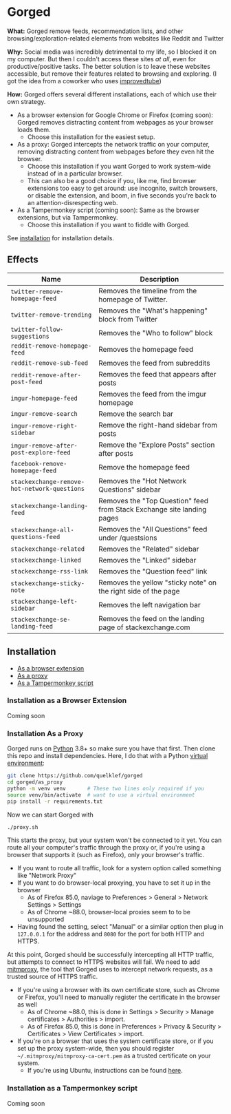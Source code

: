# Gorged

**What:** Gorged remove feeds, recommendation lists, and other browsing/exploration-related elements from websites like Reddit and Twitter

**Why:** Social media was incredibly detrimental to my life, so I blocked it on my computer. But then I couldn't access these sites *at all*, even for productive/positive tasks. The better solution is to leave these websites accessible, but remove their features related to browsing and exploring. (I got the idea from a coworker who uses [improvedtube](https://chrome.google.com/webstore/detail/improve-youtube-open-sour/bnomihfieiccainjcjblhegjgglakjdd?hl=en))

**How:** Gorged offers several different installations, each of which use their own strategy.

- As a browser extension for Google Chrome or Firefox (coming soon): Gorged removes distracting content from webpages as your browser loads them.
  - Choose this installation for the easiest setup.
- As a proxy: Gorged intercepts the network traffic on your computer, removing distracting content from webpages before they even hit the browser.
  - Choose this installation if you want Gorged to work system-wide instead of in a particular browser.
  - This can also be a good choice if you, like me, find browser extensions too easy to get around: use incognito, switch browsers, or disable the extension, and boom, in five seconds you're back to an attention-disrespecting web.
- As a Tampermonkey script (coming soon): Same as the browser extensions, but via Tampermonkey.
  - Choose this installation if you want to fiddle with Gorged.

See [installation](#installation) for installation details.

## Effects

[comment]: # (BEGIN FLAG DOCS)

|Name|Description|
|-|-|
|`twitter-remove-homepage-feed`|Removes the timeline from the homepage of Twitter.|
|`twitter-remove-trending`|Removes the "What's happening" block from Twitter|
|`twitter-follow-suggestions`|Removes the "Who to follow" block|
|`reddit-remove-homepage-feed`|Removes the homepage feed|
|`reddit-remove-sub-feed`|Removes the feed from subreddits|
|`reddit-remove-after-post-feed`|Removes the feed that appears after posts|
|`imgur-homepage-feed`|Removes the feed from the imgur homepage|
|`imgur-remove-search`|Remove the search bar|
|`imgur-remove-right-sidebar`|Remove the right-hand sidebar from posts|
|`imgur-remove-after-post-explore-feed`|Remove the "Explore Posts" section after posts|
|`facebook-remove-homepage-feed`|Remove the homepage feed|
|`stackexchange-remove-hot-network-questions`|Removes the "Hot Network Questions" sidebar|
|`stackexchange-landing-feed`|Removes the "Top Question" feed from Stack Exchange site landing pages|
|`stackexchange-all-questions-feed`|Removes the "All Questions" feed under /questsions|
|`stackexchange-related`|Removes the "Related" sidebar|
|`stackexchange-linked`|Removes the "Linked" sidebar|
|`stackexchange-rss-link`|Removes the "Question feed" link|
|`stackexchange-sticky-note`|Removes the yellow "sticky note" on the right side of the page|
|`stackexchange-left-sidebar`|Removes the left navigation bar|
|`stackexchange-se-landing-feed`|Removes the feed on the landing page of stackexchange.com|

[comment]: # (END FLAG DOCS)

## Installation

- [As a browser extension](#installation-as-a-browser-extension)
- [As a proxy](#installation-as-a-proxy)
- [As a Tampermonkey script](#installation-as-a-tampermonkey-script)

### Installation as a Browser Extension

Coming soon

### Installation As a Proxy

Gorged runs on [Python](https://www.python.org/) 3.8+ so make sure you have that first. Then clone this repo and install dependencies. Here, I do that with a Python [virtual environment](https://docs.python.org/3/library/venv.html):

```bash
git clone https://github.com/quelklef/gorged
cd gorged/as_proxy
python -m venv venv       # These two lines only required if you
source venv/bin/activate  # want to use a virtual environment
pip install -r requirements.txt
```

Now we can start Gorged with

```bash
./proxy.sh
```

This starts the proxy, but your system won't be connected to it yet. You can route all your computer's traffic through the proxy or, if you're using a browser that supports it (such as Firefox), only your browser's traffic.
  - If you want to route all traffic, look for a system option called something like "Network Proxy"
  - If you want to do browser-local proxying, you have to set it up in the browser
    - As of Firefox 85.0, naviage to Preferences > General > Network Settings > Settings
    - As of Chrome ~88.0, browser-local proxies seem to to be unsupported
  - Having found the setting, select "Manual" or a similar option then plug in `127.0.0.1` for the address and `8080` for the port for both HTTP and HTTPS.

At this point, Gorged should be successfully intercepting all HTTP traffic, but attempts to connect to HTTPS websites will fail. We need to add [mitmproxy](https://mitmproxy.org/), the tool that Gorged uses to intercept network requests, as a trusted source of HTTPS traffic.

- If you're using a browser with its own certificate store, such as Chrome or Firefox, you'll need to manually register the certificate in the browser as well
  - As of Chrome ~88.0, this is done in Settings > Security > Manage certificates > Authorities > import.
  - As of Firefox 85.0, this is done in Preferences > Privacy & Security > Certificates > View Certificates > import.
- If you're on a browser that uses the system certificate store, or if you set up the proxy system-wide, then you should register `~/.mitmproxy/mitmproxy-ca-cert.pem` as a trusted certificate on your system.
  - If you're using Ubuntu, instructions can be found  [here](https://askubuntu.com/a/377570/437551).

[comment]: # (TODO: on-startup execution?)

### Installation as a Tampermonkey script

Coming soon

